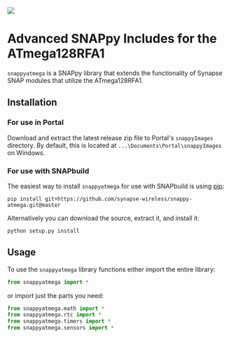 [![](https://cloud.githubusercontent.com/assets/1317406/12406044/32cd9916-be0f-11e5-9b18-1547f284f878.png)](http://www.synapse-wireless.com/)

# Advanced SNAPpy Includes for the ATmega128RFA1

`snappyatmega` is a SNAPpy library that extends the functionality of Synapse SNAP modules that utilize the ATmega128RFA1.

## Installation

### For use in Portal

Download and extract the latest release zip file to Portal's `snappyImages` directory.
By default, this is located at `...\Documents\Portal\snappyImages` on Windows.

### For use with SNAPbuild

The easiest way to install `snappyatmega` for use with SNAPbuild is using [pip](https://pip.pypa.io/en/latest/installing.html):

    pip install git+https://github.com/synapse-wireless/snappy-atmega.git@master

Alternatively you can download the source, extract it, and install it:

    python setup.py install

## Usage

To use the `snappyatmega` library functions either import the entire library:

```python
from snappyatmega import *
```

or import just the parts you need:

```python
from snappyatmega.math import *
from snappyatmega.rtc import *
from snappyatmega.timers import *
from snappyatmega.sensors import *
```
